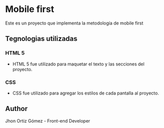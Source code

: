 # Mobile first

Este es un proyecto que implementa la metodología de mobile first

## Tegnologias utilizadas

### HTML 5

- HTML 5 fue utilizado para maquetar el texto y las secciones del proyecto.

### CSS

- CSS fue utilizado para agregar los estilos de cada pantalla al proyecto.

## Author

Jhon Ortiz Gómez - Front-end Developer
